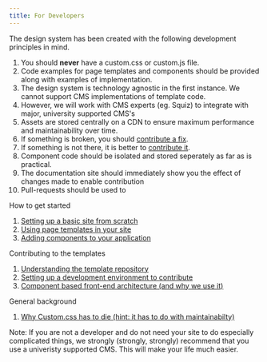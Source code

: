 ```yaml
---
title: For Developers
---
```


The design system has been created with the following development principles in mind. 

1. You should **never** have a custom.css or custom.js file.
2. Code examples for page templates and components should be provided along with examples of implementation. 
3. The design system is technology agnostic in the first instance. We cannot support CMS implementations of template code.
4. However, we will work with CMS experts (eg. Squiz) to integrate with major, university supported CMS's
5. Assets are stored centrally on a CDN to ensure maximum performance and maintainability over time. 
6. If something is broken, you should [contribute a fix](#todo).
7. If something is not there, it is better to [contribute it](#todo).
8. Component code should be isolated and stored seperately as far as is practical.
3. The documentation site should immediately show you the effect of changes made to enable contribution
4. Pull-requests should be used to 

How to get started

1. [Setting up a basic site from scratch](#todo)
2. [Using page templates in your site](#todo)
3. [Adding components to your application](#todo)

Contributing to the templates

1. [Understanding the template repository](#todo)
2. [Setting up a development environment to contribute](#todo)
2. [Component based front-end architecture (and why we use it)](#todo)

General background

1. [Why Custom.css has to die (hint: it has to do with maintainabilty)](#todo)

Note: If you are not a developer and do not need your site to do especially complicated things, we strongly (strongly, strongly) recommend that you use a univeristy supported CMS. This will make your life much easier. 
